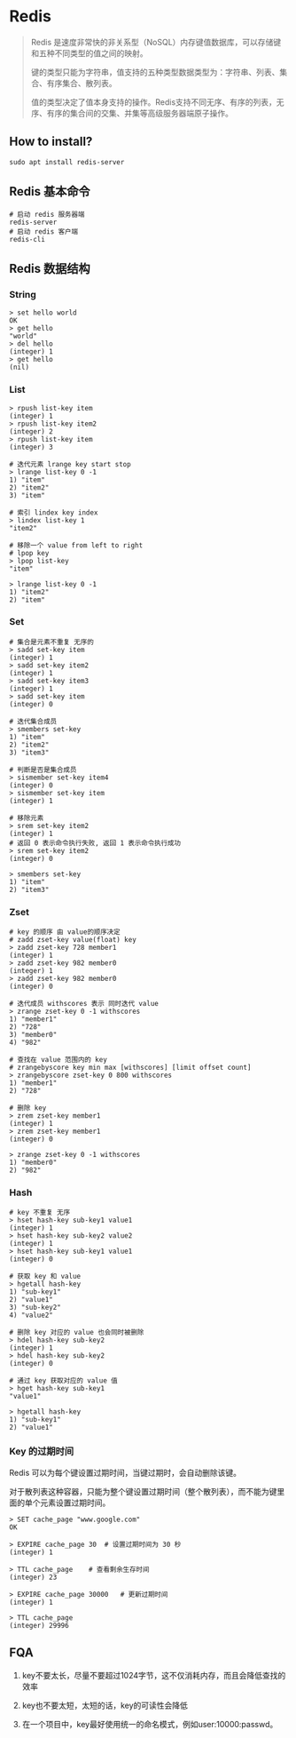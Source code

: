 # Redis

> Redis 是速度非常快的非关系型（NoSQL）内存键值数据库，可以存储键和五种不同类型的值之间的映射。
>
> 键的类型只能为字符串，值支持的五种类型数据类型为：字符串、列表、集合、有序集合、散列表。
>
> 值的类型决定了值本身支持的操作。Redis支持不同无序、有序的列表，无序、有序的集合间的交集、并集等高级服务器端原子操作。

## How to install?
```shell
sudo apt install redis-server
```

## Redis 基本命令

```shell
# 启动 redis 服务器端
redis-server
# 启动 redis 客户端
redis-cli
```



## Redis 数据结构

### String

```redis
> set hello world
OK
> get hello
"world"
> del hello
(integer) 1
> get hello
(nil)
```

### List

```
> rpush list-key item
(integer) 1
> rpush list-key item2
(integer) 2
> rpush list-key item
(integer) 3

# 迭代元素 lrange key start stop 
> lrange list-key 0 -1
1) "item"
2) "item2"
3) "item"

# 索引 lindex key index
> lindex list-key 1
"item2"

# 移除一个 value from left to right 
# lpop key
> lpop list-key
"item"

> lrange list-key 0 -1
1) "item2"
2) "item"

```

### Set

```
# 集合是元素不重复 无序的
> sadd set-key item
(integer) 1
> sadd set-key item2
(integer) 1
> sadd set-key item3
(integer) 1
> sadd set-key item
(integer) 0

# 迭代集合成员
> smembers set-key
1) "item"
2) "item2"
3) "item3"

# 判断是否是集合成员
> sismember set-key item4
(integer) 0
> sismember set-key item
(integer) 1

# 移除元素
> srem set-key item2
(integer) 1
# 返回 0 表示命令执行失败, 返回 1 表示命令执行成功
> srem set-key item2
(integer) 0

> smembers set-key
1) "item"
2) "item3"
```



### Zset

```
# key 的顺序 由 value的顺序决定
# zadd zset-key value(float) key
> zadd zset-key 728 member1
(integer) 1
> zadd zset-key 982 member0
(integer) 1
> zadd zset-key 982 member0
(integer) 0

# 迭代成员 withscores 表示 同时迭代 value
> zrange zset-key 0 -1 withscores
1) "member1"
2) "728"
3) "member0"
4) "982"

# 查找在 value 范围内的 key
# zrangebyscore key min max [withscores] [limit offset count]
> zrangebyscore zset-key 0 800 withscores
1) "member1"
2) "728"

# 删除 key
> zrem zset-key member1
(integer) 1
> zrem zset-key member1
(integer) 0

> zrange zset-key 0 -1 withscores
1) "member0"
2) "982"
```

### Hash

```
# key 不重复 无序
> hset hash-key sub-key1 value1
(integer) 1
> hset hash-key sub-key2 value2
(integer) 1
> hset hash-key sub-key1 value1
(integer) 0

# 获取 key 和 value
> hgetall hash-key
1) "sub-key1"
2) "value1"
3) "sub-key2"
4) "value2"

# 删除 key 对应的 value 也会同时被删除 
> hdel hash-key sub-key2
(integer) 1
> hdel hash-key sub-key2
(integer) 0

# 通过 key 获取对应的 value 值
> hget hash-key sub-key1
"value1"

> hgetall hash-key
1) "sub-key1"
2) "value1"

```

### Key 的过期时间

Redis 可以为每个键设置过期时间，当键过期时，会自动删除该键。

对于散列表这种容器，只能为整个键设置过期时间（整个散列表），而不能为键里面的单个元素设置过期时间。 

```
> SET cache_page "www.google.com"
OK

> EXPIRE cache_page 30  # 设置过期时间为 30 秒
(integer) 1

> TTL cache_page    # 查看剩余生存时间
(integer) 23

> EXPIRE cache_page 30000   # 更新过期时间
(integer) 1

> TTL cache_page
(integer) 29996
```



## FQA

1. key不要太长，尽量不要超过1024字节，这不仅消耗内存，而且会降低查找的效率

2. key也不要太短，太短的话，key的可读性会降低

3. 在一个项目中，key最好使用统一的命名模式，例如user:10000:passwd。

    
